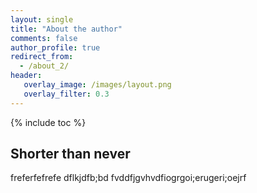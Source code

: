 ```yaml
---
layout: single
title: "About the author"
comments: false
author_profile: true
redirect_from: 
  - /about_2/
header:
   overlay_image: /images/layout.png
   overlay_filter: 0.3
---
```

{% include toc %}

## Shorter than never
freferfefrefe
dflkjdfb;bd
fvddfjgvhvdfiogrgoi;erugeri;oejrf
